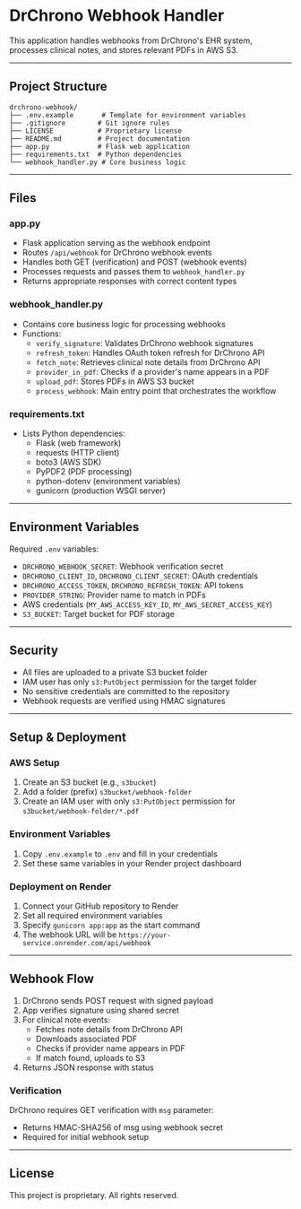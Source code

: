 # DrChrono Webhook Handler

This application handles webhooks from DrChrono's EHR system, processes clinical notes, and stores relevant PDFs in AWS S3.

---

## Project Structure

```
drchrono-webhook/
├── .env.example       # Template for environment variables
├── .gitignore        # Git ignore rules
├── LICENSE           # Proprietary license
├── README.md         # Project documentation
├── app.py            # Flask web application
├── requirements.txt  # Python dependencies
└── webhook_handler.py # Core business logic
```

---

## Files

### app.py
- Flask application serving as the webhook endpoint
- Routes `/api/webhook` for DrChrono webhook events
- Handles both GET (verification) and POST (webhook events)
- Processes requests and passes them to `webhook_handler.py`
- Returns appropriate responses with correct content types

### webhook_handler.py
- Contains core business logic for processing webhooks
- Functions:
  - `verify_signature`: Validates DrChrono webhook signatures
  - `refresh_token`: Handles OAuth token refresh for DrChrono API
  - `fetch_note`: Retrieves clinical note details from DrChrono API
  - `provider_in_pdf`: Checks if a provider's name appears in a PDF
  - `upload_pdf`: Stores PDFs in AWS S3 bucket
  - `process_webhook`: Main entry point that orchestrates the workflow

### requirements.txt
- Lists Python dependencies:
  - Flask (web framework)
  - requests (HTTP client)
  - boto3 (AWS SDK)
  - PyPDF2 (PDF processing)
  - python-dotenv (environment variables)
  - gunicorn (production WSGI server)

---

## Environment Variables
Required `.env` variables:
- `DRCHRONO_WEBHOOK_SECRET`: Webhook verification secret
- `DRCHRONO_CLIENT_ID`, `DRCHRONO_CLIENT_SECRET`: OAuth credentials
- `DRCHRONO_ACCESS_TOKEN`, `DRCHRONO_REFRESH_TOKEN`: API tokens
- `PROVIDER_STRING`: Provider name to match in PDFs
- AWS credentials (`MY_AWS_ACCESS_KEY_ID`, `MY_AWS_SECRET_ACCESS_KEY`)
- `S3_BUCKET`: Target bucket for PDF storage

---

## Security

- All files are uploaded to a private S3 bucket folder
- IAM user has only `s3:PutObject` permission for the target folder
- No sensitive credentials are committed to the repository
- Webhook requests are verified using HMAC signatures

---

## Setup & Deployment

### AWS Setup

1. Create an S3 bucket (e.g., `s3bucket`)
2. Add a folder (prefix) `s3bucket/webhook-folder`
3. Create an IAM user with only `s3:PutObject` permission for `s3bucket/webhook-folder/*.pdf`

### Environment Variables

1. Copy `.env.example` to `.env` and fill in your credentials
2. Set these same variables in your Render project dashboard

### Deployment on Render
1. Connect your GitHub repository to Render
2. Set all required environment variables
3. Specify `gunicorn app:app` as the start command
4. The webhook URL will be `https://your-service.onrender.com/api/webhook`

---

## Webhook Flow
1. DrChrono sends POST request with signed payload
2. App verifies signature using shared secret
3. For clinical note events:
   - Fetches note details from DrChrono API
   - Downloads associated PDF
   - Checks if provider name appears in PDF
   - If match found, uploads to S3
4. Returns JSON response with status

### Verification

DrChrono requires GET verification with `msg` parameter:
- Returns HMAC-SHA256 of msg using webhook secret
- Required for initial webhook setup

---

## License

This project is proprietary. All rights reserved.


